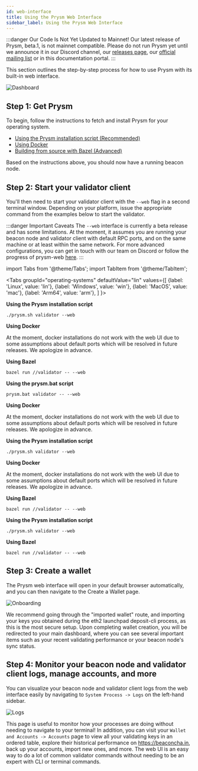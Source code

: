 ```yaml
---
id: web-interface
title: Using the Prysm Web Interface
sidebar_label: Using the Prysm Web Interface
---
```


:::danger Our Code Is Not Yet Updated to Mainnet!
Our latest release of Prysm, beta.1, is not mainnet compatible. Please do not run Prysm yet until we announce it in our Discord channel, our [releases page](https://github.com/prysmaticlabs/prysm/releases), our [official mailing list](https://groups.google.com/g/prysm-dev) or in this documentation portal.
:::

This section outlines the step-by-step process for how to use Prysm with its built-in web interface.

![Dashboard](/img/webdashboard.png "Main Dashboard")

## Step 1: Get Prysm

To begin, follow the instructions to fetch and install Prysm for your operating system.

* [Using the Prysm installation script (Recommended)](/docs/install/install-with-script)
* [Using Docker](/docs/install/install-with-docker)
* [Building from source with Bazel (Advanced)](/docs/install/install-with-bazel)

Based on the instructions above, you should now have a running beacon node.

## Step 2: Start your validator client

You'll then need to start your validator client with the `--web` flag in a second terminal window. Depending on your platform, issue the appropriate command from the examples below to start the validator.

:::danger Important Caveats
The `--web` interface is currently a beta release and has some limitations. At the moment, it assumes you are running your beacon node and validator client with default RPC ports, and on the same machine or at least within the same network. For more advanced configurations, you can get in touch with our team on Discord or follow the progress of prysm-web [here](https://github.com/prysmaticlabs/prysm-web-ui).
:::

import Tabs from '@theme/Tabs';
import TabItem from '@theme/TabItem';

<Tabs
  groupId="operating-systems"
  defaultValue="lin"
  values={[
    {label: 'Linux', value: 'lin'},
    {label: 'Windows', value: 'win'},
    {label: 'MacOS', value: 'mac'},
    {label: 'Arm64', value: 'arm'},
  ]
}>
<TabItem value="lin">

**Using the Prysm installation script**

```text
./prysm.sh validator --web
```

**Using Docker**

At the moment, docker installations do not work with the web UI due to some assumptions about default ports which will be resolved in future releases. We apologize in advance.

**Using Bazel**

```text
bazel run //validator -- --web
```

</TabItem>
<TabItem value="win">

**Using the prysm.bat script**

```text
prysm.bat validator -- --web
```

**Using Docker**

At the moment, docker installations do not work with the web UI due to some assumptions about default ports which will be resolved in future releases. We apologize in advance.

</TabItem>
<TabItem value="mac">

**Using the Prysm installation script**

```text
./prysm.sh validator --web
```

**Using Docker**

At the moment, docker installations do not work with the web UI due to some assumptions about default ports which will be resolved in future releases. We apologize in advance.

**Using Bazel**

```text
bazel run //validator -- --web
```

</TabItem>
<TabItem value="arm">

**Using the Prysm installation script**

```text
./prysm.sh validator --web
```

**Using Bazel**

```text
bazel run //validator -- --web
```

</TabItem>
</Tabs>

## Step 3: Create a wallet

The Prysm web interface will open in your default browser automatically, and you can then navigate to the Create a Wallet page.

![Onboarding](/img/createawallet.png "Create a Wallet")

We recommend going through the "imported wallet" route, and importing your keys you obtained during the eth2 launchpad deposit-cli process, as this is the most secure setup. Upon completing wallet creation, you will be redirected to your main dashboard, where you can see several important items such as your recent validating performance or your beacon node's sync status.

## Step 4: Monitor your beacon node and validator client logs, manage accounts, and more

You can visualize your beacon node and validator client logs from the web interface easily by navigating to `System Process -> Logs` on the left-hand sidebar.

![Logs](/img/logs.png "Logs")

This page is useful to monitor how your processes are doing without needing to navigate to your terminal! In addition, you can visit your `Wallet and Accounts -> Accounts` page to view all your validating keys in an ordered table, explore their historical performance on https://beaconcha.in, back up your accounts, import new ones, and more. The web UI is an easy way to do a lot of common validator commands without needing to be an expert with CLI or terminal commands.
